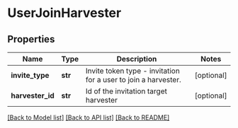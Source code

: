 # UserJoinHarvester

## Properties
Name | Type | Description | Notes
------------ | ------------- | ------------- | -------------
**invite_type** | **str** | Invite token type - invitation for a user to join a harvester. | [optional] 
**harvester_id** | **str** | Id of the invitation target harvester | [optional] 

[[Back to Model list]](../README.md#documentation-for-models) [[Back to API list]](../README.md#documentation-for-api-endpoints) [[Back to README]](../README.md)

